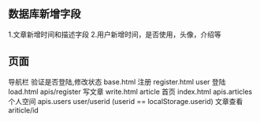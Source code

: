 ## 数据库新增字段
1.文章新增时间和描述字段
2.用户新增时间，是否使用，头像，介绍等

## 页面
导航栏 验证是否登陆,修改状态 base.html
注册 register.html user
登陆 load.html     apis/register
写文章 write.html  article
首页 index.html    apis.articles
个人空间           apis.users
user/userid (userid == localStorage.userid)
文章查看
ariticle/id
